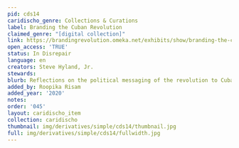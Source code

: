 ```yaml
---
pid: cds14
caridischo_genre: Collections & Curations
label: Branding the Cuban Revolution
claimed_genre: "[digital collection]"
link: https://brandingrevolution.omeka.net/exhibits/show/branding-the-cuban-revolution
open_access: 'TRUE'
status: In Disrepair
language: en
creators: Steve Hyland, Jr.
stewards: 
blurb: Reflections on the political messaging of the revolution to Cubans.
added_by: Roopika Risam
added_year: '2020'
notes: 
order: '045'
layout: caridischo_item
collection: caridischo
thumbnail: img/derivatives/simple/cds14/thumbnail.jpg
full: img/derivatives/simple/cds14/fullwidth.jpg
---
```

